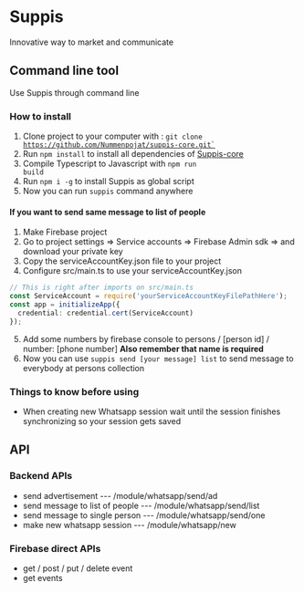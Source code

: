 # Suppis

Innovative way to market and communicate

## Command line tool

Use Suppis through command line

### How to install

1. Clone project to your computer with : <code>git clone https://github.com/Nummenpojat/suppis-core.git`</code>
2. Run <code>npm install</code> to install all dependencies of [Suppis-core](https://github.com/Nummenpojat/suppis-core)
3. Compile Typescript to Javascript with <code>npm run build</code>
3. Run <code>npm i -g</code> to install Suppis as global script
4. Now you can run <code>suppis</code> command anywhere

#### If you want to send same message to list of people
1. Make Firebase project
2. Go to project settings => Service accounts => Firebase Admin sdk => and download your private key
3. Copy the serviceAccountKey.json file to your project
4. Configure src/main.ts to use your serviceAccountKey.json<br/>
  ```typescript 
  // This is right after imports on src/main.ts
  const ServiceAccount = require('yourServiceAccountKeyFilePathHere');
  const app = initializeApp({
    credential: credential.cert(ServiceAccount)
  });
  ```
5. Add some numbers by firebase console to persons / [person id] / number: [phone number] **Also remember that name is required**
6. Now you can use <code>suppis send [your message] list</code> to send message to everybody at persons collection

### Things to know before using
- When creating new Whatsapp session wait until the session finishes synchronizing so your session gets saved

## API
### Backend APIs
- send advertisement --- /module/whatsapp/send/ad
- send message to list of people --- /module/whatsapp/send/list
- send message to single person --- /module/whatsapp/send/one
- make new whatsapp session --- /module/whatsapp/new

### Firebase direct APIs
- get / post / put / delete event
- get events
